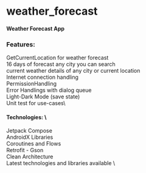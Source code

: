 # weather_forecast
#### Weather Forecast App &nbsp; &nbsp;

### Features:  &nbsp;
GetCurrentLocation for weather forecast \
16 days of forecast any city you can search\
current weather details of any city or current location\
Internet connection handling \
PermissionHandling\
Error Handlings with dialog queue\
Light-Dark Mode (save state)\
Unit test for use-cases\

#### Technologies: \
Jetpack Compose\
AndroidX Libraries \
Coroutines and Flows \
Retrofit - Gson \
Clean Architecture\
Latest technologies and libraries available \
